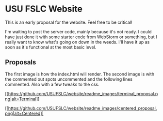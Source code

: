 # USU FSLC Website

This is an early proposal for the website. Feel free to be critical!

I'm waiting to post the server code, mainly because it's not ready. I could have just done it with some starter code from WebStorm or something, but I really want to know what's going on down in the weeds. I'll have it up as soon as it's functional at the most basic level.

## Proposals

The first image is how the index.html will render. The second image is with the commented out spots uncommented and the following lines commented. Also with a few tweaks to the css.

[[https://github.com/USUFSLC/website/readme_images/terminal_proposal.png|alt=Terminal]]

[[https://github.com/USUFSLC/website/readme_images/centered_proposal.png|alt=Centered]]
